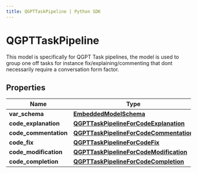 ```yaml
---
title: QGPTTaskPipeline | Python SDK
---
```


# QGPTTaskPipeline

This model is specifically for QGPT Task pipelines, the model is used to group one off tasks for instance fix/explaining/commenting that dont necessarily require a conversation form factor.

## Properties

Name | Type | Description | Notes
------------ | ------------- | ------------- | -------------
**var_schema** | [**EmbeddedModelSchema**](EmbeddedModelSchema) |  | [optional] 
**code_explanation** | [**QGPTTaskPipelineForCodeExplanation**](QGPTTaskPipelineForCodeExplanation) |  | [optional] 
**code_commentation** | [**QGPTTaskPipelineForCodeCommentation**](QGPTTaskPipelineForCodeCommentation) |  | [optional] 
**code_fix** | [**QGPTTaskPipelineForCodeFix**](QGPTTaskPipelineForCodeFix) |  | [optional] 
**code_modification** | [**QGPTTaskPipelineForCodeModification**](QGPTTaskPipelineForCodeModification) |  | [optional] 
**code_completion** | [**QGPTTaskPipelineForCodeCompletion**](QGPTTaskPipelineForCodeCompletion) |  | [optional] 


